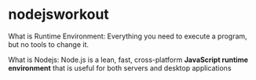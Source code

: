 # nodejsworkout

What is Runtime Environment: Everything you need to execute a program, but no tools to change it.

What is Nodejs:
Node.js is a lean, fast, cross-platform <b>JavaScript runtime environment</b> that is useful for both servers and desktop applications
